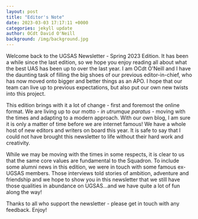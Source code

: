 ```yaml
---
layout: post
title: "Editor's Note"
date: 2023-03-03 17:17:11 +0000
categories: jekyll update
author: OCdt David O'Neill
background: /img/background.jpg
---
```


Welcome back to the UGSAS Newsletter - Spring 2023 Edition. It has been a while since the last edition, so we hope you enjoy reading all about what the best UAS has been up to over the last year. I am OCdt O'Neill and I have the daunting task of filling the big shoes of our previous editor-in-chief, who has now moved onto bigger and better things as an APO. I hope that our team can live up to previous expectations, but also put our own new twists into this project.

This edition brings with it a lot of change - first and foremost the online format. We are living up to our motto - _in utrumque paratus_ - moving with the times and adapting to a modern approach. With our own blog, I am sure it is only a matter of time before we are internet famous! We have a whole host of new editors and writers on board this year. It is safe to say that I could not have brought this newsletter to life without their hard work and creativity.

While we may be moving with the times in some respects, it is clear to us that the same core values are fundamental to the Squadron. To include some alumni news in this edition, we were in touch with some famous ex-UGSAS members. Those interviews told stories of ambition, adventure and friendship and we hope to show you in this newsletter that we still have those qualities in abundance on UGSAS...and we have quite a lot of fun along the way!

Thanks to all who support the newsletter - please get in touch with any feedback. Enjoy!
